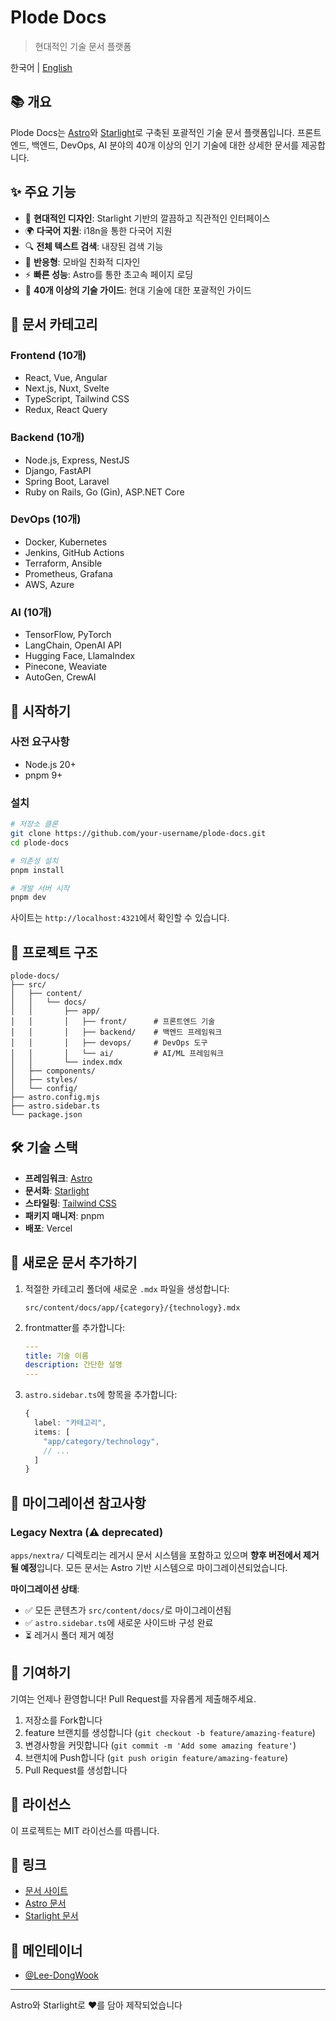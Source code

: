 # Plode Docs

> 현대적인 기술 문서 플랫폼

한국어 | [English](./README.md)

## 📚 개요

Plode Docs는 [Astro](https://astro.build)와 [Starlight](https://starlight.astro.build)로 구축된 포괄적인 기술 문서 플랫폼입니다. 프론트엔드, 백엔드, DevOps, AI 분야의 40개 이상의 인기 기술에 대한 상세한 문서를 제공합니다.

## ✨ 주요 기능

- 🎨 **현대적인 디자인**: Starlight 기반의 깔끔하고 직관적인 인터페이스
- 🌍 **다국어 지원**: i18n을 통한 다국어 지원
- 🔍 **전체 텍스트 검색**: 내장된 검색 기능
- 📱 **반응형**: 모바일 친화적 디자인
- ⚡ **빠른 성능**: Astro를 통한 초고속 페이지 로딩
- 🎯 **40개 이상의 기술 가이드**: 현대 기술에 대한 포괄적인 가이드

## 📖 문서 카테고리

### Frontend (10개)
- React, Vue, Angular
- Next.js, Nuxt, Svelte
- TypeScript, Tailwind CSS
- Redux, React Query

### Backend (10개)
- Node.js, Express, NestJS
- Django, FastAPI
- Spring Boot, Laravel
- Ruby on Rails, Go (Gin), ASP.NET Core

### DevOps (10개)
- Docker, Kubernetes
- Jenkins, GitHub Actions
- Terraform, Ansible
- Prometheus, Grafana
- AWS, Azure

### AI (10개)
- TensorFlow, PyTorch
- LangChain, OpenAI API
- Hugging Face, LlamaIndex
- Pinecone, Weaviate
- AutoGen, CrewAI

## 🚀 시작하기

### 사전 요구사항

- Node.js 20+
- pnpm 9+

### 설치

```bash
# 저장소 클론
git clone https://github.com/your-username/plode-docs.git
cd plode-docs

# 의존성 설치
pnpm install

# 개발 서버 시작
pnpm dev
```

사이트는 `http://localhost:4321`에서 확인할 수 있습니다.

## 📁 프로젝트 구조

```
plode-docs/
├── src/
│   ├── content/
│   │   └── docs/
│   │       ├── app/
│   │       │   ├── front/      # 프론트엔드 기술
│   │       │   ├── backend/    # 백엔드 프레임워크
│   │       │   ├── devops/     # DevOps 도구
│   │       │   └── ai/         # AI/ML 프레임워크
│   │       └── index.mdx
│   ├── components/
│   ├── styles/
│   └── config/
├── astro.config.mjs
├── astro.sidebar.ts
└── package.json
```

## 🛠️ 기술 스택

- **프레임워크**: [Astro](https://astro.build)
- **문서화**: [Starlight](https://starlight.astro.build)
- **스타일링**: [Tailwind CSS](https://tailwindcss.com)
- **패키지 매니저**: pnpm
- **배포**: Vercel

## 📝 새로운 문서 추가하기

1. 적절한 카테고리 폴더에 새로운 `.mdx` 파일을 생성합니다:
   ```
   src/content/docs/app/{category}/{technology}.mdx
   ```

2. frontmatter를 추가합니다:
   ```yaml
   ---
   title: 기술 이름
   description: 간단한 설명
   ---
   ```

3. `astro.sidebar.ts`에 항목을 추가합니다:
   ```typescript
   {
     label: "카테고리",
     items: [
       "app/category/technology",
       // ...
     ]
   }
   ```

## 🔄 마이그레이션 참고사항

### Legacy Nextra (⚠️ deprecated)

`apps/nextra/` 디렉토리는 레거시 문서 시스템을 포함하고 있으며 **향후 버전에서 제거될 예정**입니다. 모든 문서는 Astro 기반 시스템으로 마이그레이션되었습니다.

**마이그레이션 상태**:
- ✅ 모든 콘텐츠가 `src/content/docs/`로 마이그레이션됨
- ✅ `astro.sidebar.ts`에 새로운 사이드바 구성 완료
- ⏳ 레거시 폴더 제거 예정

## 🤝 기여하기

기여는 언제나 환영합니다! Pull Request를 자유롭게 제출해주세요.

1. 저장소를 Fork합니다
2. feature 브랜치를 생성합니다 (`git checkout -b feature/amazing-feature`)
3. 변경사항을 커밋합니다 (`git commit -m 'Add some amazing feature'`)
4. 브랜치에 Push합니다 (`git push origin feature/amazing-feature`)
5. Pull Request를 생성합니다

## 📄 라이선스

이 프로젝트는 MIT 라이선스를 따릅니다.

## 🔗 링크

- [문서 사이트](https://plode-docs.vercel.app)
- [Astro 문서](https://docs.astro.build)
- [Starlight 문서](https://starlight.astro.build)

## 👥 메인테이너

- [@Lee-DongWook](https://github.com/Lee-DongWook)

---

Astro와 Starlight로 ❤️를 담아 제작되었습니다

